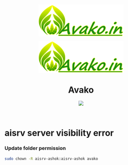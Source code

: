 <p align="center"><img align="center" width="280" src="./avako_logo.png#gh-dark-mode-only"/></p>
<p align="center"><img align="center" width="280" src="./avako_logo.png#gh-light-mode-only"/></p>
<h1 align="center">Avako</h1>


<p align="center">
  <a href="https://skillicons.dev">
    <img src="https://skillicons.dev/icons?i=react,tailwind,html,css,electron,vite,laravel,php,nginx,mysql,nodejs" />
  </a>
</p>
<br/>

# aisrv server visibility error
### Update folder permission
```bash
sudo chown -R aisrv-ashok:aisrv-ashok avako
```